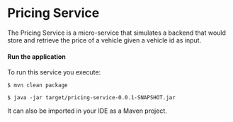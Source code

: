 # Pricing Service

The Pricing Service is a micro-service that simulates a backend that would store and retrieve the price of a vehicle given a vehicle id as input. 




#### Run the application

To run this service you execute:

```
$ mvn clean package
```

```
$ java -jar target/pricing-service-0.0.1-SNAPSHOT.jar
```

It can also be imported in your IDE as a Maven project.
